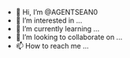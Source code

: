 - 👋 Hi, I’m @AGENTSEAN0
- 👀 I’m interested in ...
- 🌱 I’m currently learning ...
- 💞️ I’m looking to collaborate on ...
- 📫 How to reach me ...

<!---
AGENTSEAN0/AGENTSEAN0 is a stident✨ special agent✨ repository because its `README.md` (this file) appears on your GitHub profile.
You can click the Preview link to take a look at your changes.
--->
